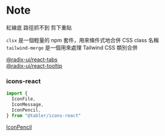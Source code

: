 # Note

紅線底 路徑抓不到 剪下重貼  

`clsx` 是一個輕量的 npm 套件，用來條件式地合併 CSS class 名稱  
`tailwind-merge` 是一個用來處理 Tailwind CSS 類別合併  


[@radix-ui/react-tabs](https://www.radix-ui.com/primitives/docs/components/tabs)  
[@radix-ui/react-tooltip](https://www.radix-ui.com/primitives/docs/components/tooltip)  


### icons-react

```js
import {
  IconFile,
  IconMessage,
  IconPencil,
} from "@tabler/icons-react"
```

[IconPencil](https://tabler.io/icons/icon/pencil)